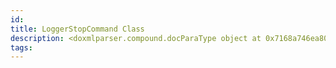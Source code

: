 ```yaml
---
id: 
title: LoggerStopCommand Class
description: <doxmlparser.compound.docParaType object at 0x7168a746ea80>
tags:
---
```

